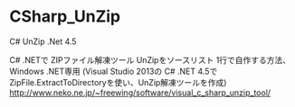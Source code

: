 # CSharp_UnZip
C# UnZip .Net 4.5

C# .NETで ZIPファイル解凍ツール UnZipをソースリスト 1行で自作する方法、Windows .NET専用
(Visual Studio 2013の C# .NET 4.5で ZipFile.ExtractToDirectoryを使い、UnZip解凍ツールを作成)
http://www.neko.ne.jp/~freewing/software/visual_c_sharp_unzip_tool/
